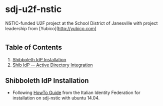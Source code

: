 # sdj-u2f-nstic
NSTIC-funded U2F project at the School District of Janesville with project leadership from [Yubico](http://yubico.com]
#
## Table of Contents

1. [Shibboleth IdP Installation](#shibboleth-idp-installation)
2. [Shib IdP -- Active Directory Integration](#shib-idp-active-directory-integration)

## Shibboleth IdP Installation

* Following [HowTo Guide](https://github.com/malavolti) from the Italian Identity Federation for installation on sdj-nstic with ubuntu 14.04.
